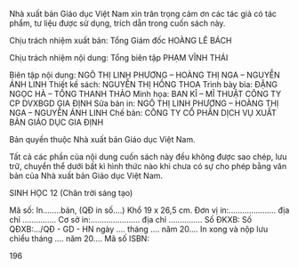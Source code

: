 Nhà xuất bản Giáo dục Việt Nam xin trân trọng cảm ơn
các tác giả có tác phẩm, tư liệu được sử dụng, trích dẫn
trong cuốn sách này.

Chịu trách nhiệm xuất bản:
Tổng Giám đốc HOÀNG LÊ BÁCH

Chịu trách nhiệm nội dung:
Tổng biên tập PHẠM VĨNH THÁI

Biên tập nội dung: NGÔ THỊ LINH PHƯƠNG – HOÀNG THỊ NGA – NGUYỄN ÁNH LINH
Thiết kế sách:     NGUYỄN THỊ HỒNG THOA
Trình bày bìa:     ĐẶNG NGỌC HÀ – TỐNG THANH THẢO
Minh họa:         BAN KĨ – MĨ THUẬT CÔNG TY CP DVXBGD GIA ĐỊNH
Sửa bản in:       NGÔ THỊ LINH PHƯƠNG – HOÀNG THỊ NGA – NGUYỄN ÁNH LINH
Chế bản:         CÔNG TY CỔ PHẦN DỊCH VỤ XUẤT BẢN GIÁO DỤC GIA ĐỊNH

Bản quyền thuộc Nhà xuất bản Giáo dục Việt Nam.

Tất cả các phần của nội dung cuốn sách này đều không được sao chép, lưu trữ, chuyển thể
dưới bất kì hình thức nào khi chưa có sự cho phép bằng văn bản của Nhà xuất bản Giáo
dục Việt Nam.

SINH HỌC 12 (Chân trời sáng tạo)

Mã số:
In........bản, (QĐ in số....) Khổ 19 x 26,5 cm.
Đơn vị in:..................... địa chỉ ...............
Cơ sở in:...................... địa chỉ ...............
Số ĐKXB:
Số QĐXB:.../QĐ - GD - HN ngày .... tháng .... năm 20....
In xong và nộp lưu chiểu tháng .... năm 20....
Mã số ISBN:

196